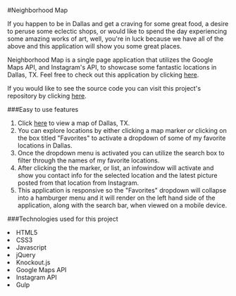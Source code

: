 #Neighborhood Map

If you happen to be in Dallas and get a craving for some great food, a desire to peruse some eclectic shops, or would like to spend the day experiencing some amazing works of art, well, you're in luck because we have all of the above and this application will show you some great places.  

Neighborhood Map is a single page application that utilizes the Google Maps API, and Instagram's API, to showcase some fantastic locations in Dallas, TX.  Feel free to check out this application by clicking [here](http://samurairanderson.github.io/Neighborhood-Map/).

If you would like to see the source code you can visit this project's repository by clicking [here](https://github.com/SamuraiRanderson/Neighborhood-Map).

###Easy to use features

1) Click [here](http://samurairanderson.github.io/Neighborhood-Map/) to view a map of Dallas, TX.<br>
2) You can explore locations by either clicking a map marker _or_ clicking on the box titled "Favorites" to activate a dropdown of some of my favorite locations in Dallas.<br>
4) Once the dropdown menu is activated you can utilize the search box to filter through the names of my favorite locations.<br>
3) After clicking the the marker, or list, an infowindow will activate and show you contact info for the selected location and the latest picture posted from that location from Instagram.<br>
5) This application is responsive so the "Favorites" dropdown will collapse into a hamburger menu and it will render on the left hand side of the application, along with the search bar, when viewed on a mobile device.

###Technologies used for this project
<li>HTML5
<li>CSS3
<li>Javascript
<li>jQuery
<li>Knockout.js
<li>Google Maps API
<li>Instagram API
<li>Gulp

